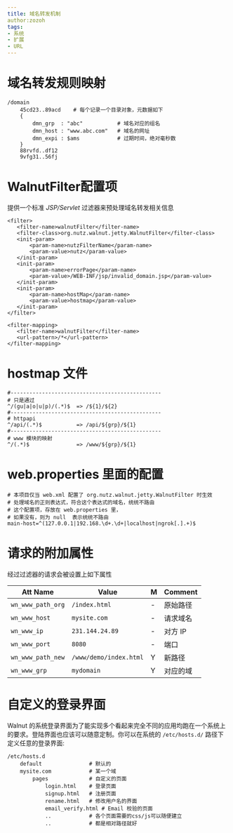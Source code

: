 ```yaml
---
title: 域名转发机制
author:zozoh
tags:
- 系统
- 扩展
- URL
---
```


# 域名转发规则映射

```
/domain
    45cd23..89acd    # 每个记录一个目录对象，元数据如下
    {
        dmn_grp  : "abc"           # 域名对应的组名
        dmn_host : "www.abc.com"   # 域名的网址
        dmn_expi : $ams            # 过期时间，绝对毫秒数
    }
    88rvfd..df12
    9vfg31..56fj

```

# WalnutFilter配置项

提供一个标准 *JSP/Servlet* 过滤器来预处理域名转发相关信息

```
<filter>
   <filter-name>walnutFilter</filter-name>
   <filter-class>org.nutz.walnut.jetty.WalnutFilter</filter-class>
   <init-param>
       <param-name>nutzFilterName</param-name>
       <param-value>nutz</param-value>
   </init-param>
   <init-param>
       <param-name>errorPage</param-name>
       <param-value>/WEB-INF/jsp/invalid_domain.jsp</param-value>
   </init-param>
   <init-param>
       <param-name>hostMap</param-name>
       <param-value>hostmap</param-value>
   </init-param>
</filter>

<filter-mapping>
   <filter-name>walnutFilter</filter-name>
   <url-pattern>/*</url-pattern>
</filter-mapping>	
```

# hostmap 文件

```
#------------------------------------------------
# 只是通过
^/(gu|a|o|u|p)/(.*)$  => /${1}/${2}
#------------------------------------------------
# httpapi
^/api/(.*)$           => /api/${grp}/${1}
#------------------------------------------------
# www 模块的映射  
^/(.*)$               => /www/${grp}/${1}  
```
# web.properties 里面的配置

```
# 本项目仅当 web.xml 配置了 org.nutz.walnut.jetty.WalnutFilter 时生效
# 处理域名的正则表达式，符合这个表达式的域名，统统不路由
# 这个配置项，存放在 web.properties 里，
# 如果没有，则为 null  表示统统不路由
main-host=^(127.0.0.1|192.168.\d+.\d+|localhost|ngrok[.].+)$
```

# 请求的附加属性

经过过滤器的请求会被设置上如下属性

 Att Name         | Value                  | M | Comment
------------------|------------------------|---|----------
`wn_www_path_org` | `/index.html`          | - | 原始路径
`wn_www_host`     | `mysite.com`           | - | 请求域名
`wn_www_ip`       | `231.144.24.89`        | - | 对方 IP
`wn_www_port`     | `8080`                 | - | 端口
`wn_www_path_new` | `/www/demo/index.html` | Y | 新路径
`wn_www_grp`      | `mydomain`             | Y | 对应的域

# 自定义的登录界面

Walnut 的系统登录界面为了能实现多个看起来完全不同的应用均跑在一个系统上的要求。登陆界面也应该可以随意定制。你可以在系统的 `/etc/hosts.d/` 路径下定义任意的登录界面:

```
/etc/hosts.d
    default               # 默认的
    mysite.com            # 某一个域
        pages             # 自定义的页面
            login.html    # 登录页面
            signup.html   # 注册页面
            rename.html   # 修改用户名的界面
            email_verify.html # Email 校验的页面
            ..            # 各个页面需要的css/js可以随便建立
            ..            # 都是相对路径就好
```


